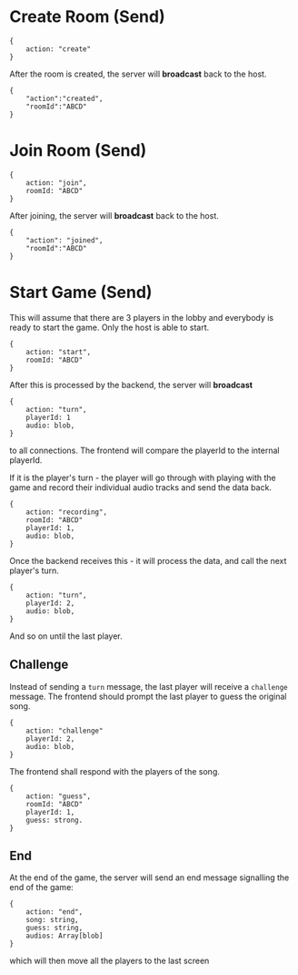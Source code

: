 # Create Room (Send)

```
{
    action: "create"
}
```

After the room is created, the server will **broadcast** back to the host.

```
{
    "action":"created",
    "roomId":"ABCD"
}
```

# Join Room (Send)

```
{
    action: "join",
    roomId: "ABCD"
}
```

After joining, the server will **broadcast** back to the host.

```
{
    "action": "joined",
    "roomId":"ABCD"
}

```

# Start Game (Send)

This will assume that there are 3 players in the lobby and everybody is ready to start the game. Only the host is able to start.

```
{
    action: "start",
    roomId: "ABCD"
}
```

After this is processed by the backend, the server will **broadcast**

```
{
    action: "turn",
    playerId: 1
    audio: blob,
}
```

to all connections. The frontend will compare the playerId to the internal playerId.

If it is the player's turn - the player will go through with playing with the game and record their individual audio tracks and send the data back.

```
{
    action: "recording",
    roomId: "ABCD"
    playerId: 1,
    audio: blob,
}
```

Once the backend receives this - it will process the data, and call the next player's turn.

```
{
    action: "turn",
    playerId: 2,
    audio: blob,
}
```

And so on until the last player. 

## Challenge
Instead of sending a `turn` message, the last player will receive a `challenge` message.
The frontend should prompt the last player to guess the original song.
```
{
    action: "challenge"
    playerId: 2,
    audio: blob,
}
```

The frontend shall respond with the players of the song.
```
{
    action: "guess",
    roomId: "ABCD"
    playerId: 1,
    guess: strong.
}
```


## End
At the end of the game, the server will send an end message signalling the end of the game:
```
{
    action: "end",
    song: string,
    guess: string,
    audios: Array[blob]
}
```

which will then move all the players to the last screen
